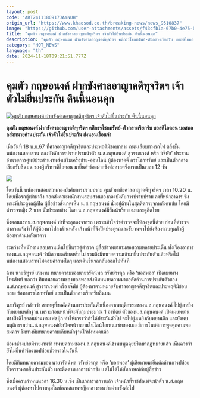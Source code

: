 ```yaml
---
layout: post
code: "ART2411180917JAYNUH"
origin_url: "https://www.khaosod.co.th/breaking-news/news_9510837"
image: "https://github.com/user-attachments/assets/f43cfb1a-67b0-4e75-bb89-cca9c6dbe85e"
title: "คุมตัว กฤษอนงค์ ฝากขังศาลอาญาคดีทุจริตฯ เจ้าตัวไม่ยื่นประกัน คืนนี้นอนคุก"
description: "คุมตัว กฤษอนงค์ ฝากขังศาลอาญาคดีทุจริตฯ คดีกรรโชกทรัพย์-ตัวกลางเรียกรับ บอสดิไอคอน บอสพอลส่งทนายค้านประกัน เจ้าตัวไม่ยื่นประกัน ส่งนอนเรือนจำ"
category: "HOT_NEWS"
language: "th"
date: 2024-11-18T09:21:51.777Z
---
```


# คุมตัว กฤษอนงค์ ฝากขังศาลอาญาคดีทุจริตฯ เจ้าตัวไม่ยื่นประกัน คืนนี้นอนคุก

[![คุมตัว กฤษอนงค์ ฝากขังศาลอาญาคดีทุจริตฯ เจ้าตัวไม่ยื่นประกัน คืนนี้นอนคุก](https://www.khaosod.co.th/wpapp/uploads/2024/11/kritarnong-1.jpg "คุมตัว กฤษอนงค์ ฝากขังศาลอาญาคดีทุจริตฯ เจ้าตัวไม่ยื่นประกัน คืนนี้นอนคุก")](https://www.khaosod.co.th/wpapp/uploads/2024/11/kritarnong-1.jpg)

**คุมตัว กฤษอนงค์ ฝากขังศาลอาญาคดีทุจริตฯ คดีกรรโชกทรัพย์-ตัวกลางเรียกรับ บอสดิไอคอน บอสพอลส่งทนายค้านประกัน เจ้าตัวไม่ยื่นประกัน ส่งนอนเรือนจำ**

เมื่อวันที่ 18 พ.ย.67 ที่ศาลอาญาคดีทุจริตเเละประพฤติมิชอบกลาง ถนนเลียบทางรถไฟ ตลิ่งชัน พนักงานสอบสวน กองบังคับการปราบปรามนำตัว น.ส.กฤษอนงค์ สุวรรณวงศ์ หรือ ‘เจ๊พัช’ ประธานอำนวยการศูนย์ประสานงานส่งเสริมเครือข่าย-ออนไลน์ ผู้ต้องหาคดี กรรโชกทรัพย์ และเป็นตัวกลางเรียกรับสินบน ของผู้บริหารดิไอคอน มายื่นคำร้องฝากขังต่อศาลครั้งเเรกเป็นเวลา 12 วัน

[![](https://www.khaosod.co.th/wpapp/uploads/2024/11/S__396836874-696x464.jpg)](https://www.khaosod.co.th/wpapp/uploads/2024/11/S__396836874.jpg)

โดยวันนี้ พนักงานสอบสวนกองบังคับการปราบปราม คุมตัวมาถึงศาลอาญาคดีทุจริตฯ เวลา 10.20 น. โดยเมื่อรถตู้เข้ามาถึง จอดส่งคณะพนักงานสอบสวนของกองบังคับการปราบปราม ลงที่หน้าอาคาร ซึ่งขณะที่ประตูรถตู้เปิด ผู้สื่อข่าวสังเกตเห็น น.ส.กฤษอนงค์ นั่งอยู่ด้านในสุดติดกระจกหลังคนขับ โดยมีตำรวจหญิง 2 นาย นั่งประกบข้าง โดย น.ส.กฤษอนงค์มีสีหน้าเรียบเฉยและดูอิดโรย

ซึ่งตอนแรกน.ส.กฤษอนงค์ ทำทีจะลุกลงจากรถ เพราะเข้าใจว่าตำรวจจะให้ลงจุดนี้ด้วย ก่อนที่ตำรวจศาลจะแจ้งว่าให้ผู้ต้องหาไปลงด้านหลัง เจ้าหน้าที่จึงปิดประตูรถและขับวนพาไปยังห้องควบคุมตัวผู้ต้องหาด้านหลังอาคาร

ระหว่างที่พนักงานสอบสวนเดินไปขึ้นรถตู้ตำรวจ ผู้สื่อข่าวพยายามสอบถามหลายประเด็น ทั้งเรื่องอาการของน.ส.กฤษอนงค์ ว่ามีความเครียดหรือไม่ รวมถึงมีทนายความเข้ามายื่นประกันตัวแล้วหรือไม่ พนักงานสอบสวนไม่ตอบคำถามใดๆ และเดินขึ้นรถกลับออกไปทันที

ด้าน นายวิฑูรย์ เก่งงาน ทนายความของนายวรัตน์พล วรัทย์วรกุล หรือ ‘บอสพอล’ เปิดเผยทางโทรศัพท์ บอกว่า ทีมทนายความของบอสพอลส่งทีมทนายความมาขอคัดค้านการประกันตัวของน.ส.กฤษอนงค์ สุวรรณวงศ์ หรือ เจ๊พัช ผู้ต้องหาตามหมายจับศาลอาญาคดีทุจริตและประพฤติมิชอบกลาง ข้อหากรรโชกทรัพย์ และเป็นตัวกลางเรียกรับสินบน

นายวิฑูรย์ กล่าวว่า สาเหตุที่ขอคัดค้านการประกันตัวเนื่องจากพฤติกรรมของน.ส.กฤษอนงค์ ไปยุ่งเหยิงกับพยานหลักฐาน เพราะก่อนหน้าที่จะจับกุมประมาณ 1 อาทิตย์ ตัวของน.ส.กฤษอนงค์ เปิดเผยพยานทางฝั่งดิไอคอนผ่านทางเฟซบุ๊ก ทำให้เกรงว่าถ้าได้ประกันตัวไป จะไปยุ่งเหยิงกับพยานอีก และยังพบพฤติกรรมว่าน.ส.กฤษอนงค์ยังเปิดหน้าพยานในไลน์โอเพ่นแชทของเธอ มีการโพสต์การพูดคุกคามพอสมควร ซึ่งทางทีมทนายความเก็บหลักฐานไว้ทั้งหมดแล้ว

ต่อมาช่วงบ่ายมีรายงานว่า ทนายความของน.ส.กฤษอนงค์เข้าพบพูดคุยปรึกษากฎหมายเเล้ว เห็นควรว่ายังไม่ยื่นคำร้องขอปล่อยชั่วคราวในวันนี้

โดยมีทีมทนายความของ นายวรัตน์พล วรัทย์วรกุล หรือ ‘บอสพอล’ ผู้เสียหายมายื่นคัดค้านการปล่อยชั่วคราวหากยื่นประกันตัว เเละติดตามผลการฝากขัง เเต่ไม่ได้ให้สัมภาษณ์กับผู้สื่อข่าว

ซึ่งเมื่อครบกำหนดเวลา 16.30 น.ซึ่ง เป็นเวลาราชการแล้ว เจ้าหน้าที่ราชทัณฑ์จะนำตัว น.ส.กฤษอนงค์ ผู้ต้องหาไปควบคุมในทัณฑสถานหญิงกลางระหว่างฝากขังต่อไป

